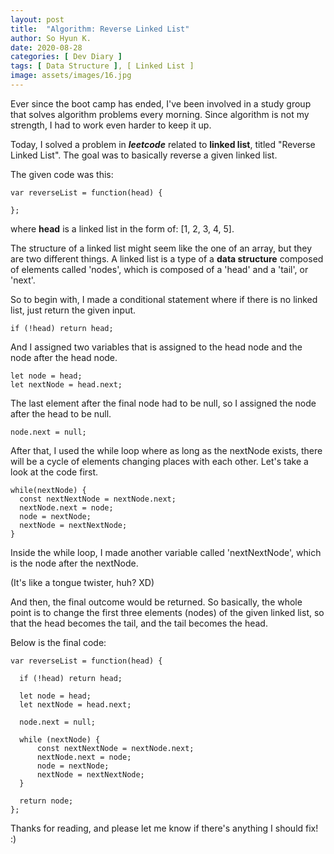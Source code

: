 ```yaml
---
layout: post
title:  "Algorithm: Reverse Linked List"
author: So Hyun K.
date: 2020-08-28
categories: [ Dev Diary ]
tags: [ Data Structure ], [ Linked List ]
image: assets/images/16.jpg
---
```


Ever since the boot camp has ended, I've been involved in a study group that solves algorithm problems every morning.
Since algorithm is not my strength, I had to work even harder to keep it up.

Today, I solved a problem in ***leetcode*** related to **linked list**, titled "Reverse Linked List".
The goal was to basically reverse a given linked list.

The given code was this:
```
var reverseList = function(head) {

};
```
where **head** is a linked list in the form of: [1, 2, 3, 4, 5].

The structure of a linked list might seem like the one of an array, but they are two different things.
A linked list is a type of a **data structure** composed of elements called 'nodes', which is composed of a 'head' and a 'tail', or 'next'.

So to begin with, I made a conditional statement where if there is no linked list, just return the given input.
```
if (!head) return head;
```

And I assigned two variables that is assigned to the head node and the node after the head node.
```
let node = head;
let nextNode = head.next;
```

The last element after the final node had to be null, so I assigned the node after the head to be null.
```
node.next = null;
```

After that, I used the while loop where as long as the nextNode exists, there will be a cycle of elements changing places with each other.
Let's take a look at the code first.
```
while(nextNode) {
  const nextNextNode = nextNode.next;
  nextNode.next = node;
  node = nextNode;
  nextNode = nextNextNode;
}
```
Inside the while loop, I made another variable called 'nextNextNode', which is the node after the nextNode.

(It's like a tongue twister, huh? XD)

And then, the final outcome would be returned.
So basically, the whole point is to change the first three elements (nodes) of the given linked list, so that the head becomes the tail, and the tail becomes the head.

Below is the final code:
```
var reverseList = function(head) {

  if (!head) return head;
    
  let node = head;
  let nextNode = head.next;
    
  node.next = null;

  while (nextNode) {
      const nextNextNode = nextNode.next;
	  nextNode.next = node;
      node = nextNode;
      nextNode = nextNextNode;
  }
    
  return node;
};
```

Thanks for reading, and please let me know if there's anything I should fix! :)